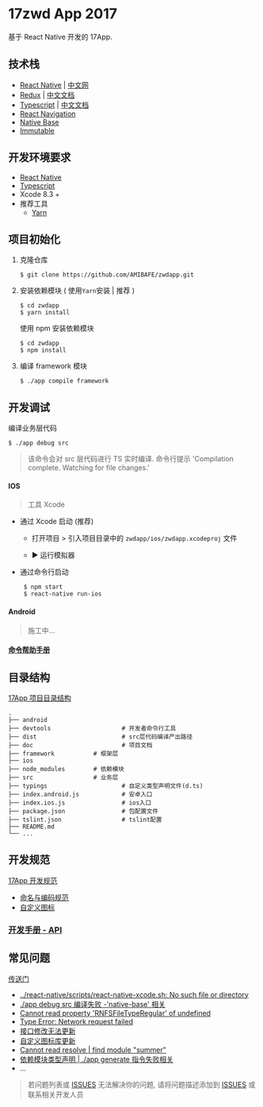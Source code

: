 # 17zwd App 2017

基于 React Native 开发的 17App.

## 技术栈

* [React Native](http://facebook.github.io/react-native/docs/getting-started.html) | [中文网](http://reactnative.cn/)
* [Redux](https://github.com/reactjs/redux) | [中文文档](http://cn.redux.js.org/)
* [Typescript](https://www.typescriptlang.org/docs/home.html) | [中文文档](https://www.gitbook.com/book/zhongsp/typescript-handbook/details)
* [React Navigation](https://reactnavigation.org/docs/intro/)
* [Native Base](https://nativebase.io/)
* [Immutable](https://facebook.github.io/immutable-js/)



## 开发环境要求

* [React Native](http://facebook.github.io/react-native/docs/getting-started.html) 
* [Typescript](https://www.typescriptlang.org/docs/handbook/typescript-in-5-minutes.html)
* Xcode 8.3 +
* 推荐工具
	* [Yarn](https://yarnpkg.com/lang/en/docs/install/)

	
## 项目初始化

1. 克隆仓库 

	```
	$ git clone https://github.com/AMIBAFE/zwdapp.git
	```

2. 安装依赖模块 ( 使用`Yarn`安装 | 推荐 )

	```
	$ cd zwdapp 
	$ yarn install           
	```
	使用 npm 安装依赖模块
	
	```
	$ cd zwdapp
	$ npm install  
	```

3. 编译 framework 模块
	
	```
	$ ./app compile framework
	```





## 开发调试

编译业务层代码

```
$ ./app debug src
```
	
> 该命令会对 src 层代码进行 TS 实时编译. 
> 命令行提示
> 'Compilation complete. Watching for file changes.'
	

#### IOS

> 工具 Xcode

* 通过 Xcode 启动 (推荐)

	- 打开项目 >  引入项目目录中的 `zwdapp/ios/zwdapp.xcodeproj` 文件
	
	- ▶︎ 运行模拟器 

* 通过命令行启动

	```
	 $ npm start
	 $ react-native run-ios
	```
	
#### Android

> 施工中...

#### [命令帮助手册](./doc/dev.md)

## 目录结构

[17App 项目目录结构](./doc/structure.md)

```
.
├── android                    
├── devtools                    # 开发者命令行工具
├── dist                        # src层代码编译产出路径
├── doc                         # 项目文档
├── framework			# 框架层
├── ios                         
├── node_modules		# 依赖模块
├── src 		        # 业务层
├── typings                     # 自定义类型声明文件(d.ts)
├── index.android.js            # 安卓入口
├── index.ios.js                # ios入口
├── package.json                # 包配置文件
├── tslint.json                 # tslint配置
├── README.md                   
└── ...   
```

## 开发规范

[17App 开发规范](./doc/standard.md)


* [命名与编码规范](./doc/standard.md#项目相关命名规范)
* [自定义图标](./doc/standard.md#自定义图标)

### [开发手册 - API](./doc/api.md)

## 常见问题

[传送门](./doc/FAQ.md)

* [../react-native/scripts/react-native-xcode.sh: No such file or directory](./doc/FAQ.md#react-nativescriptsreact-native-xcodesh-no-such-file-or-directory)
* [./app debug src 编译失败 -'native-base' 相关](./doc/FAQ.md#compile-error---native-base-类型错误)
* [Cannot read property 'RNFSFileTypeRegular' of undefined](./doc/FAQ.md#cannot-read-property-rnfsfiletyperegular-of-undefined)
* [Type Error: Network request failed](./doc/FAQ.md#type-error-network-request-failed)
* [接口修改无法更新](./doc/api.md)
* [自定义图标库更新](./doc/FAQ.md#自定义图标更新)
* [Cannot read resolve | find module "summer"](./doc/FAQ.md#cannot-read-resolve--find-module-summer)
* [依赖模块类型声明 | ./app generate 指令失败相关](./doc/FAQ.md#依赖模块类型声明--app-generate-指令失败相关)
* ...

> 若问题列表或 [ISSUES](./issues) 无法解决你的问题, 请将问题描述添加到 [ISSUES](./issues) 或联系相关开发人员
